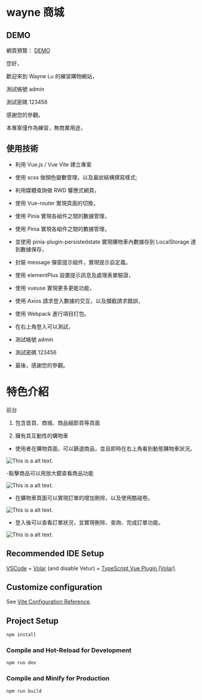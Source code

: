 # wayne 商城

## DEMO

網頁預覽： [DEMO](https://wayne23123.github.io/wayneshop/)

您好，

歡迎來到 Wayne Lu 的練習購物網站，

測試帳號 admin

測試密碼 123456

感謝您的參觀。

本專案僅作為練習，無商業用途，

## 使用技術

- 利用 Vue.js / Vue Vite 建立專案

- 使用 scss 做顏色變數管理，以及巢狀結構撰寫樣式;

- 利用媒體查詢做 RWD 響應式網頁，

- 使用 Vue-router 實現頁面的切換，

- 使用 Pinia 實現各組件之間的數據管理，

- 使用 Pinia 實現各組件之間的數據管理，

- 並使用 pinia-plugin-persistedstate 實現購物車內數據存到 LocalStorage 達到數據保存，

- 封裝 message 彈窗提示組件，實現提示自定義。

- 使用 elementPlus 設置提示訊息及處理表單驗證，

- 使用 vueuse 實現更多更能功能，

- 使用 Axios 請求登入數據的交互，以及攔截請求錯誤，

- 使用 Webpack 進行項目打包。

- 在右上角登入可以測試，

- 測試帳號 admin

- 測試密碼 123456

- 最後，感謝您的參觀。

# 特色介紹

前台

1. 包含首頁、商城、商品細節頁等頁面

2. 擁有具互動性的購物車

- 使用者在購物頁面，可以篩選商品，並且即時在右上角看到動態購物車狀況。

![This is a alt text.](https://imgur.com/PUCyFrk.jpg)

-點擊商品可以用放大鏡查看商品功能

![This is a alt text.](https://imgur.com/gallery/SfP4r8x.jpg)

- 在購物車頁面可以實現訂單的增加刪除，以及使用酷碰卷。

![This is a alt text.](https://imgur.com/gallery/oTz3Ip6.jpg)

- 登入後可以查看訂單狀況，並實現刪除、查詢、完成訂單功能。

![This is a alt text.](https://imgur.com/gallery/Dcoihtf.jpg)

## Recommended IDE Setup

[VSCode](https://code.visualstudio.com/) + [Volar](https://marketplace.visualstudio.com/items?itemName=Vue.volar) (and disable Vetur) + [TypeScript Vue Plugin (Volar)](https://marketplace.visualstudio.com/items?itemName=Vue.vscode-typescript-vue-plugin).

## Customize configuration

See [Vite Configuration Reference](https://vitejs.dev/config/).

## Project Setup

```sh
npm install
```

### Compile and Hot-Reload for Development

```sh
npm run dev
```

### Compile and Minify for Production

```sh
npm run build
```
